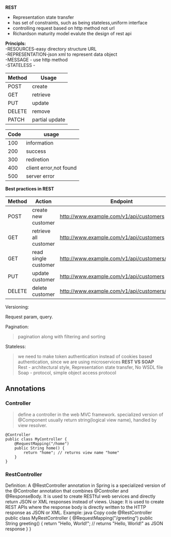 **REST**  
- Representation state transfer  
- has set of constraints, such as being stateless,uniform interface  
- controlling request based on http method not url  
- Richardson maturity model evalute the design of rest api


**Principls:**  
-RESOURCES-easy directory structure URL  
-REPRESENTATION-json xml to represent data object  
-MESSAGE - use http method  
-STATELESS -   
  
Method  | Usage             |
--------|-------------------| 
POST    | create            |
GET     | retrieve          |
PUT     | update            |
DELETE  | remove            |
PATCH   | partial update    |            

Code| usage                     |
----|---------------------------|
100 | information               |
200 | success                   |
300 | rediretion                |
400 | client error,not found    |
500 | server error              |


**Best practices in REST**  

Method  | Action                | Endpoint                                          |   
--------|-----------------------|---------------------------------------------------| 
POST    | create new customer   | http://www.example.com/v1/api/customers           |
GET     | retrieve all customer | http://www.example.com/v1/api/customers           |
GET     | read single customer  | http://www.example.com/v1/api/customers/{cusId}   |
PUT     | update customer       | http://www.example.com/v1/api/customers           | 
DELETE  | delete customer       | http://www.example.com/v1/api/customers/{cusId}   |   

Versioning:  

Request param, query. 

Pagination:
> pagination along with  filtering and sorting

Stateless: 
> we need to make token authentication instead of cookies based authentication, since we are using microservices 
**REST VS SOAP**  
Rest - architectural style, Representation state transfer, No WSDL file\
Soap - protocol, simple object access protocol

## Annotations

### Controller
> define a controller in the web MVC framework. specialized version of @Component
> usually return string(logical view name), handled by view resolver.

```
@Controller
public class MyController {
    @RequestMapping("/home")
    public String home() {
        return "home"; // returns view name "home"
    }
}
```

### RestController
Definition: A @RestController annotation in Spring is a specialized version of the @Controller annotation that combines @Controller and @ResponseBody. It is used to create RESTful web services and directly return JSON or XML responses instead of views.
Usage: It is used to create REST APIs where the response body is directly written to the HTTP response as JSON or XML.
Example:
java
Copy code
@RestController
public class MyRestController {
    @RequestMapping("/greeting")
    public String greeting() {
        return "Hello, World!"; // returns "Hello, World!" as JSON response
    }
}
